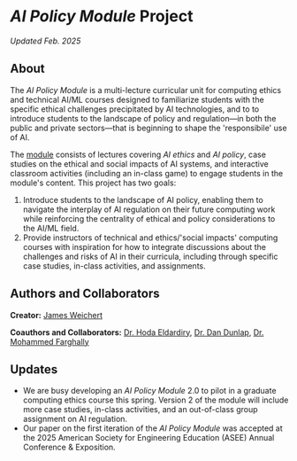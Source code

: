 # _AI Policy Module_ Project

_Updated Feb. 2025_

## About

The _AI Policy Module_ is a multi-lecture curricular unit for computing ethics and technical AI/ML courses designed to familiarize students with the specific ethical challenges precipitated by AI technologies, and to to introduce students to the landscape of policy and regulation—in both the public and private sectors—that is beginning to shape the 'responsibile' use of AI.

The [module](https://github.com/james-weichert/ai-policy-module/blob/main/v1/ABOUT.md) consists of lectures covering _AI ethics_ and _AI policy_, case studies on the ethical and social impacts of AI systems, and interactive classroom activities (including an in-class game) to engage students in the module's content. This project has two goals:

1. Introduce students to the landscape of AI policy, enabling them to navigate the interplay of AI regulation on their future computing work while reinforcing the centrality of ethical and policy considerations to the AI/ML field.
2. Provide instructors of technical and ethics/'social impacts' computing courses with inspiration for how to integrate discussions about the challenges and risks of AI in their curricula, including through specific case studies, in-class activities, and assignments. 

## Authors and Collaborators

**Creator:** [James Weichert](https://jpw.info/)

**Coauthors and Collaborators:** [Dr. Hoda Eldardiry](https://people.cs.vt.edu/hdardiry/), [Dr. Dan Dunlap](https://website.cs.vt.edu/people/faculty/dan-dunlap.html), [Dr. Mohammed Farghally](https://sites.google.com/vt.edu/mfseddik)

## Updates

* We are busy developing an _AI Policy Module_ 2.0 to pilot in a graduate computing ethics course this spring. Version 2 of the module will include more case studies, in-class activities, and an out-of-class group assignment on AI regulation.
* Our paper on the first iteration of the _AI Policy Module_ was accepted at the 2025 American Society for Engineering Education (ASEE) Annual Conference & Exposition.
